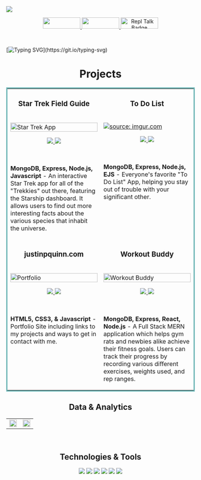 <!--Banner-->
<img src='https://i.imgur.com/doiFOhW.png'/>

<!--Socials-->
<p align='middle'>
 <a href='https://www.linkedin.com/in/justin-quinn-/' target='_blank'>
  <img src='https://img.shields.io/badge/LinkedIn-00ffff?style=for-the-badge&logo=linkedin&logoColor=ff33cc' height= '30' width='100'/>
 </a>
 <a href='https://x.com/JustinQuinn_' target='_blank'>
  <img src='https://img.shields.io/badge/X_Account-00ffff?style=for-the-badge&logo=x&logoColor=ff33cc' height= '30' width='100'/>
 </a>
 <a href="https://justinpquinn.com/" target='_blank'>
  <img src="https://img.shields.io/badge/Portfolio-00ffff?style=for-the-badge&logo=firefox&logoColor=ff33cc" alt="Repl Talk Badge" height='30' width='100'>
</a>
</p>

<br>

<!--Greeting-->
<!--- [![Typing SVG](https://readme-typing-svg.herokuapp.com?font=Bitter&size=19&center=true&vCenter=true&width=1000&height=50&color=ff33cc&lines=Hi+,+I'm+Justin+Quinn.;+A+full+stack+software+engineer+with+a+penchant+for+solving+puzzles,;+and+an+enduring+love+of+learning.)](https://git.io/typing-svg) -->

[![Typing SVG](https://readme-typing-svg.demolab.com?font=Bitter&duration=3000&pause=1000&color=FF33CC&center=true&vCenter=true&width=1000&lines=I'm+a+full+stack+developer%2C+specializing+in+JavaScript%2C+React%2C+and+Node.js;My+current+interests+include+TypeScript%2C+Next.js+and+Tailwind.;I+have+two+years+of+development+experience%2C;where+I+have+worked+on+applications+in+the+ad+tech+industry%2C;as+well+as+built+websites+for+small+businesses.)](https://git.io/typing-svg)

<h1 align="center">Projects</h1>
<table bordercolor="#66b2b2">
  
  <tr>
    <td width="50%" valign="top">
      <h3 align="center">Star Trek Field Guide</h3>
        <br />
        <a target="_blank" href="https://star-trek-federation-field-guide.netlify.app">
            <a href="https://imgur.com/Jns6ewW"><img src="https://i.imgur.com/Jns6ewW.gif" title="source: imgur.com"  width="100%" alt="Star Trek App" /></a>
        </a>
        <br />
        <p align="center">
          
  <a href="https://github.com/Justin-Quinn51/star-trek-api-MongoDB" target="_blank">
    <img src='https://img.shields.io/badge/Github-00ffff?style=for-the-badge&logo=github&logoColor=ff33cc'/>
  </a>  
  <a href="https://star-trek-federation-field-guide.netlify.app" target="_blank">
    <img src="https://img.shields.io/badge/Website-00ffff?style=for-the-badge&logo=firefox&logoColor=ff33cc"/>
  </a>
      </p>
     <br />
        <p><strong>MongoDB, Express, Node.js, Javascript</strong> - An interactive Star Trek app for all of the "Trekkies" out there, featuring the Starship dashboard. It allows users to find out more interesting facts about the various species that inhabit the universe.</p>
    </td>
    <td width="50%" valign="top">
      <h3 align="center">To Do List</h3>
        <br />
      <a target="_blank" href="https://todo-list-mvc.fly.dev/">
            <a href="https://imgur.com/inAUQym"><img src="https://i.imgur.com/inAUQym.gif" title="source: imgur.com" /></a>
        </a>
        <br />
        <p align="center">
          
  <a href="https://github.com/Justin-Quinn51/Todo-List-MVC" target="_blank">
    <img src="https://img.shields.io/badge/Github-00ffff?style=for-the-badge&logo=github&logoColor=ff33cc"/>
  </a>
  <a href="https://todo-list-mvc.fly.dev/" target="_blank">
    <img src="https://img.shields.io/badge/Website-00ffff?style=for-the-badge&logo=firefox&logoColor=ff33cc"/>
  </a>
      </p>
     <br />
        <p><strong>MongoDB, Express, Node.js, EJS</strong> - Everyone's favorite "To Do List" App, helping you stay out of trouble with your significant other.</p>
    </td>
  </tr>
  
  <tr>
    <td width="50%" valign="top">
      <h3 align="center">justinpquinn.com</h3>
      <br />
        <a target="_blank" href="https://justinpquinn.com">
         <a href="https://imgur.com/c5JGLhK"><img src="https://i.imgur.com/c5JGLhK.gif" title="source: imgur.com" width="100%" alt="Portfolio"/></a> 
        </a>
      <br />
      <p align="center">
  <a href="https://github.com/Justin-Quinn51/Portfolio" target="_blank">
    <img src="https://img.shields.io/badge/Github-00ffff?style=for-the-badge&logo=github&logoColor=ff33cc"/>
  </a>
  <a href="http://justinpquinn.com" target="_blank">
    <img src="https://img.shields.io/badge/Website-00ffff?style=for-the-badge&logo=firefox&logoColor=ff33cc"/>
  </a>
      </p>
     <br />
        <p><strong>HTML5, CSS3, & Javascript</strong> - Portfolio Site including links to my projects and ways to get in contact with me.</p>
    </td>
    <td width="50%" valign="top">
      <h3 align="center">Workout Buddy</h3>
        <br />
        <a target="_blank" href="https://workout-tracker.fly.dev/">
          <a href="https://imgur.com/JBXm1Su"><img src="https://i.imgur.com/JBXm1Su.gif" title="source: imgur.com" width="100%" alt="Workout Buddy" />
        </a>
        <br />
        <p align="center">
          
  <a href="https://github.com/Justin-Quinn51/MERN-Practice" target="_blank">
    <img src="https://img.shields.io/badge/Github-00ffff?style=for-the-badge&logo=github&logoColor=ff33cc"/>
  </a>
  <a href="https://workout-tracker.fly.dev/" target="_blank">
    <img src="https://img.shields.io/badge/Website-00ffff?style=for-the-badge&logo=firefox&logoColor=ff33cc"/>
  </a>
      </p>
     <br />
     <p><strong>MongoDB, Express, React, Node.js</strong> - A Full Stack MERN application which helps gym rats and newbies alike achieve their fitness goals. Users can track their progress by recording various different exercises, weights used, and rep ranges. 
    </td>
  </tr>
</table>

<!--Projects-->
<!-- <br>
<h1 align="center">Projects</h1>
<table bordercolor="#66b2b2">
  
  <tr>
    <td width="50%" valign="top">
      <h3 align="center">In Progress</h3>
        <br />
        <a target="_blank" href="#">
            <img src="#" width="100%" alt="#"/>
        </a>
        <br />
        <p align="center">
          
  <a href="#" target="_blank">
    <img src="https://img.shields.io/static/v1?label=|&message=REPO&color=23555f&style=plastic&logo=github&logo-color=white"/>
  </a>  
  <a href="#" target="_blank">
    <img src="https://img.shields.io/static/v1?label=|&message=WEBSITE&color=cdf998&style=plastic&logo=wordpress&logo-color=white"/>
  </a>
      </p>
        <p><strong>HTML, CSS, JavaScript</strong> -</p>
    </td>
    <td width="50%" valign="top">
      <h3 align="center">In Progress</h3>
        <br />
      <a target="_blank" href=#">
            <img src="#" width="100%" alt="#"/>
        </a>
        <br />
        <p align="center">
          
  <a href="#" target="_blank">
    <img src="https://img.shields.io/static/v1?label=|&message=REPO&color=23555f&style=plastic&logo=github&logo-color=white"/>
  </a>
  <a href="#" target="_blank">
    <img src="https://img.shields.io/static/v1?label=|&message=WEBSITE&color=cdf998&style=plastic&logo=wordpress&logo-color=white"/>
  </a>
      </p>
        <p><strong>HTML, CSS, JavaScript -</strong></p>
    </td>
                                                                                                                                     </td>
    <td width="50%" valign="top">
      <h3 align="center">In Progress</h3>
        <br />
      <a target="_blank" href=#">
            <img src="#" width="100%" alt="#"/>
        </a>
        <br />
        <p align="center">
          
  <a href="#" target="_blank">
    <img src="https://img.shields.io/static/v1?label=|&message=REPO&color=23555f&style=plastic&logo=github&logo-color=white"/>
  </a>
  <a href="#" target="_blank">
    <img src="https://img.shields.io/static/v1?label=|&message=WEBSITE&color=cdf998&style=plastic&logo=wordpress&logo-color=white"/>
  </a>
      </p>
        <p><strong>HTML, CSS, JavaScript -</strong></p>
    </td>
       </td>
    <td width="50%" valign="top">
      <h3 align="center">In Progress</h3>
        <br />
      <a target="_blank" href=#">
            <img src="#" width="100%" alt="#"/>
        </a>
        <br />
        <p align="center">
          
  <a href="#" target="_blank">
    <img src="https://img.shields.io/static/v1?label=|&message=REPO&color=23555f&style=plastic&logo=github&logo-color=white"/>
  </a>
  <a href="#" target="_blank">
    <img src="https://img.shields.io/static/v1?label=|&message=WEBSITE&color=cdf998&style=plastic&logo=wordpress&logo-color=white"/>
  </a>
      </p>
        <p><strong>HTML, CSS, JavaScript -</strong></p>
    </td>
  </tr>
 </table> -->
  
<!--Statistics-->
<!-- <br>
<h2 align='middle'>Statistics</h2>
<div align="center">
<table>
<tr>
<td width="50%">
<!-- <a href="https://github.com/Justin-Quinn51/convoychat"> -->
<!-- <img width='100%' height='100%' src="https://github-readme-stats.vercel.app/api?username=Justin-Quinn51&show_icons=true&bg_color=000000&hide=issues,stars&text_color=00ffff&title_color=ff33cc&icon_color=ff33cc&hide_border=true"/> -->
<!-- </a> -->
<!-- </td>
<td width='50%'> -->
<!-- <a href='https://github.com/Justin-Quinn51'> -->
<!-- <img width='100%' src="https://github-readme-streak-stats.herokuapp.com/?user=Justin-Quinn51&background=black&currStreakNum=fa8b00&sideNums=00ffff&sideLabels=00ffff&ring=00ffff&dates=ff33cc&fire=fe5ald&theme=highcontrast&stroke=fefefa&hide_border=true"/> -->
<!-- </a> -->
<!-- </td>
</table>
</div> --> 

<!--Data & Analytics-->
<h2 align="center">Data & Analytics</h2>
<div align="center">
<table>
<tr>
<td width="50%" height='100%'>
<img width='100%' src="https://github-readme-stats.vercel.app/api?username=Justin-Quinn51&show_icons=true&bg_color=000000&&text_color=00ffff&title_color=ff33cc&icon_color=ff33cc&hide_border=true">
</td>
<td width="50%">
<img width="100%" src="https://github-readme-streak-stats.herokuapp.com/?user=Justin-Quinn51&background=000000&currStreakNum=fa8b00&sideNums=00ffff&sideLabels=00ffff&ring=00ffff&dates=ff33cc&fire=fe5ald&theme=highcontrast&stroke=fefefa&hide_border=true">
 </tr>
</table>
</div>

<!--Technologies & Tools-->
<br>
<h2 align="center">Technologies & Tools</h2>

<p align='middle'>
<!--   <img src='https://img.shields.io/badge/CSS3-00ffff?style=for-the-badge&logo=css3&logoColor=ff33cc'/> -->
<!--   <img src='https://img.shields.io/badge/Express.js-00ffff?style=for-the-badge&logo=express&logoColor=ff33cc'/> -->
<!--   <img src='https://img.shields.io/badge/HTML5-00ffff?style=for-the-badge&logo=html5&logoColor=ff33cc'/> -->
<!--   <img src='https://img.shields.io/badge/MongoDB-00ffff?style=for-the-badge&logo=mongodb&logoColor=ff33cc'/> -->
  <img src='https://img.shields.io/badge/Next.js-00ffff?style=for-the-badge&logo=next.js&logoColor=ff33cc'/>
  <img src='https://img.shields.io/badge/Node.js-00ffff?style=for-the-badge&logo=nodedotjs&logoColor=ff33cc'/>
  <img src='https://img.shields.io/badge/JavaScript-00ffff?style=for-the-badge&logo=javascript&logoColor=ff33cc'/>
  <img src='https://img.shields.io/badge/TypeScript-00ffff?style=for-the-badge&logo=typescript&logoColor=ff33cc'/>
<!--   <img src='https://img.shields.io/badge/PostgreSQL-00ffff?style=for-the-badge&logo=PostgreSql&logoColor=ff33cc'/> -->
  <img src='https://img.shields.io/badge/React-00ffff?style=for-the-badge&logo=react&logoColor=ff33cc'/>
  <img src='https://img.shields.io/badge/Tailwind-00ffff?style=for-the-badge&logo=tailwindcss&logoColor=ff33cc'/>
</p>

                                                                                                   
<!-- Code for arranging repo cards side by side
<a href="https://github.com/Justin-Quinn51/github-readme-stats">
  <img align="center" src="https://github-readme-stats.vercel.app/api?username=Justin-Quinn51&show_icons=true&theme=maroongold&hide=stars,issues" />
</a>
<a href="https://github.com/Justin-Quinn51/convoychat">
  <img align="center" src="https://github-readme-stats.vercel.app/api/top-langs/?username=Justin-Quinn51&&theme=maroongold" />
</a>
-->                                                                                                                          
                                                                                                                           

